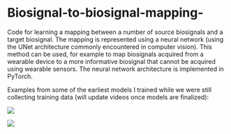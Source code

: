 # Biosignal-to-biosignal-mapping-

Code for learning a mapping between a number of source biosignals and a target biosignal. The mapping is represented using a neural network (using the UNet architecture commonly encountered in computer vision). This method can be used, for example to map biosignals acquired from a wearable device to a more informative biosignal that cannot be acquired using wearable sensors. The neural network architecture is implemented in PyTorch.

Examples from some of the earliest models I trained while we were still collecting training data (will update videos once models are finalized):

[![](http://img.youtube.com/vi/ARkq2VKUGz8/0.jpg)](http://www.youtube.com/watch?v=ARkq2VKUGz8 "")

[![](http://img.youtube.com/vi/Yx6Dj-PEz4U/0.jpg)](http://www.youtube.com/watch?v=Yx6Dj-PEz4U "")

